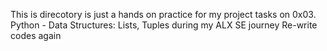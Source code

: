 This is direcotory is just a hands on practice for my project tasks on 
0x03. Python - Data Structures: Lists, Tuples during my ALX SE journey
Re-write codes again
